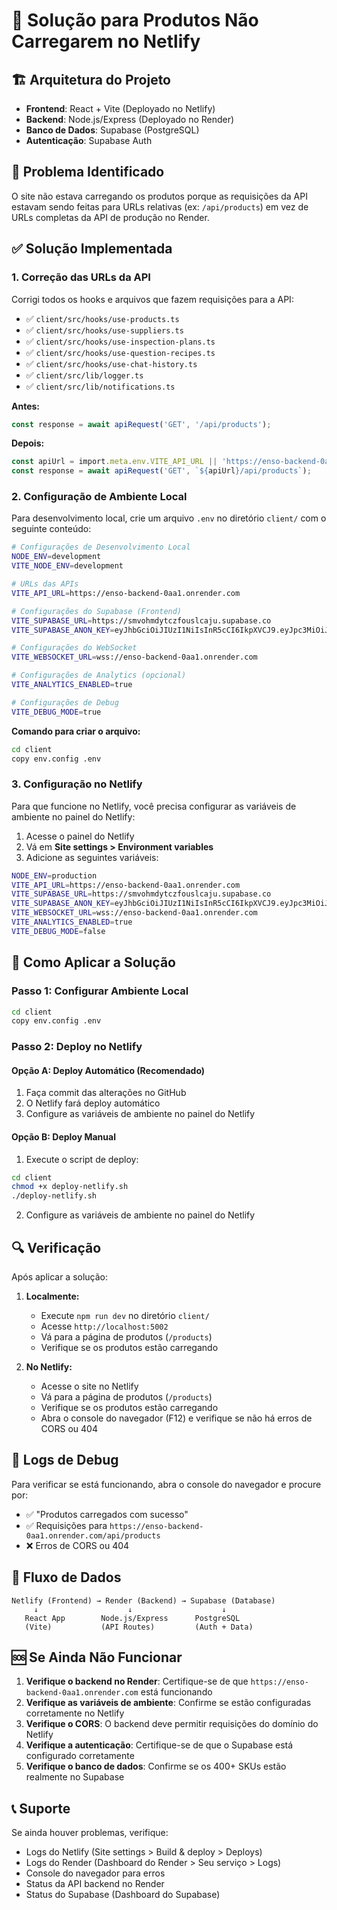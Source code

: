 # 🔧 Solução para Produtos Não Carregarem no Netlify

## 🏗️ Arquitetura do Projeto

- **Frontend**: React + Vite (Deployado no Netlify)
- **Backend**: Node.js/Express (Deployado no Render)
- **Banco de Dados**: Supabase (PostgreSQL)
- **Autenticação**: Supabase Auth

## 🚨 Problema Identificado

O site não estava carregando os produtos porque as requisições da API estavam sendo feitas para URLs relativas (ex: `/api/products`) em vez de URLs completas da API de produção no Render.

## ✅ Solução Implementada

### 1. **Correção das URLs da API**

Corrigi todos os hooks e arquivos que fazem requisições para a API:

- ✅ `client/src/hooks/use-products.ts`
- ✅ `client/src/hooks/use-suppliers.ts`
- ✅ `client/src/hooks/use-inspection-plans.ts`
- ✅ `client/src/hooks/use-question-recipes.ts`
- ✅ `client/src/hooks/use-chat-history.ts`
- ✅ `client/src/lib/logger.ts`
- ✅ `client/src/lib/notifications.ts`

**Antes:**
```typescript
const response = await apiRequest('GET', '/api/products');
```

**Depois:**
```typescript
const apiUrl = import.meta.env.VITE_API_URL || 'https://enso-backend-0aa1.onrender.com';
const response = await apiRequest('GET', `${apiUrl}/api/products`);
```

### 2. **Configuração de Ambiente Local**

Para desenvolvimento local, crie um arquivo `.env` no diretório `client/` com o seguinte conteúdo:

```bash
# Configurações de Desenvolvimento Local
NODE_ENV=development
VITE_NODE_ENV=development

# URLs das APIs
VITE_API_URL=https://enso-backend-0aa1.onrender.com

# Configurações do Supabase (Frontend)
VITE_SUPABASE_URL=https://smvohmdytczfouslcaju.supabase.co
VITE_SUPABASE_ANON_KEY=eyJhbGciOiJIUzI1NiIsInR5cCI6IkpXVCJ9.eyJpc3MiOiJzdXBhYmFzZSIsInJlZiI6InNtdm9obWR5dGN6Zm91c2xjYWp1Iiwicm9sZSI6ImFub24iLCJpYXQiOjE3NTU1MTk1MzQsImV4cCI6MjA3MTA5NTUzNH0.0qJpEQVooxEDsRa26MhqDk76ACb7Tg-Qutswoegdk7U

# Configurações do WebSocket
VITE_WEBSOCKET_URL=wss://enso-backend-0aa1.onrender.com

# Configurações de Analytics (opcional)
VITE_ANALYTICS_ENABLED=true

# Configurações de Debug
VITE_DEBUG_MODE=true
```

**Comando para criar o arquivo:**
```bash
cd client
copy env.config .env
```

### 3. **Configuração no Netlify**

Para que funcione no Netlify, você precisa configurar as variáveis de ambiente no painel do Netlify:

1. Acesse o painel do Netlify
2. Vá em **Site settings > Environment variables**
3. Adicione as seguintes variáveis:

```bash
NODE_ENV=production
VITE_API_URL=https://enso-backend-0aa1.onrender.com
VITE_SUPABASE_URL=https://smvohmdytczfouslcaju.supabase.co
VITE_SUPABASE_ANON_KEY=eyJhbGciOiJIUzI1NiIsInR5cCI6IkpXVCJ9.eyJpc3MiOiJzdXBhYmFzZSIsInJlZiI6InNtdm9obWR5dGN6Zm91c2xjYWp1Iiwicm9sZSI6ImFub24iLCJpYXQiOjE3NTU1MTk1MzQsImV4cCI6MjA3MTA5NTUzNH0.0qJpEQVooxEDsRa26MhqDk76ACb7Tg-Qutswoegdk7U
VITE_WEBSOCKET_URL=wss://enso-backend-0aa1.onrender.com
VITE_ANALYTICS_ENABLED=true
VITE_DEBUG_MODE=false
```

## 🚀 Como Aplicar a Solução

### Passo 1: Configurar Ambiente Local
```bash
cd client
copy env.config .env
```

### Passo 2: Deploy no Netlify

#### Opção A: Deploy Automático (Recomendado)
1. Faça commit das alterações no GitHub
2. O Netlify fará deploy automático
3. Configure as variáveis de ambiente no painel do Netlify

#### Opção B: Deploy Manual
1. Execute o script de deploy:
```bash
cd client
chmod +x deploy-netlify.sh
./deploy-netlify.sh
```

2. Configure as variáveis de ambiente no painel do Netlify

## 🔍 Verificação

Após aplicar a solução:

1. **Localmente:**
   - Execute `npm run dev` no diretório `client/`
   - Acesse `http://localhost:5002`
   - Vá para a página de produtos (`/products`)
   - Verifique se os produtos estão carregando

2. **No Netlify:**
   - Acesse o site no Netlify
   - Vá para a página de produtos (`/products`)
   - Verifique se os produtos estão carregando
   - Abra o console do navegador (F12) e verifique se não há erros de CORS ou 404

## 📝 Logs de Debug

Para verificar se está funcionando, abra o console do navegador e procure por:

- ✅ "Produtos carregados com sucesso"
- ✅ Requisições para `https://enso-backend-0aa1.onrender.com/api/products`
- ❌ Erros de CORS ou 404

## 🔗 Fluxo de Dados

```
Netlify (Frontend) → Render (Backend) → Supabase (Database)
     ↓                    ↓                    ↓
   React App        Node.js/Express      PostgreSQL
   (Vite)           (API Routes)         (Auth + Data)
```

## 🆘 Se Ainda Não Funcionar

1. **Verifique o backend no Render**: Certifique-se de que `https://enso-backend-0aa1.onrender.com` está funcionando
2. **Verifique as variáveis de ambiente**: Confirme se estão configuradas corretamente no Netlify
3. **Verifique o CORS**: O backend deve permitir requisições do domínio do Netlify
4. **Verifique a autenticação**: Certifique-se de que o Supabase está configurado corretamente
5. **Verifique o banco de dados**: Confirme se os 400+ SKUs estão realmente no Supabase

## 📞 Suporte

Se ainda houver problemas, verifique:
- Logs do Netlify (Site settings > Build & deploy > Deploys)
- Logs do Render (Dashboard do Render > Seu serviço > Logs)
- Console do navegador para erros
- Status da API backend no Render
- Status do Supabase (Dashboard do Supabase)
